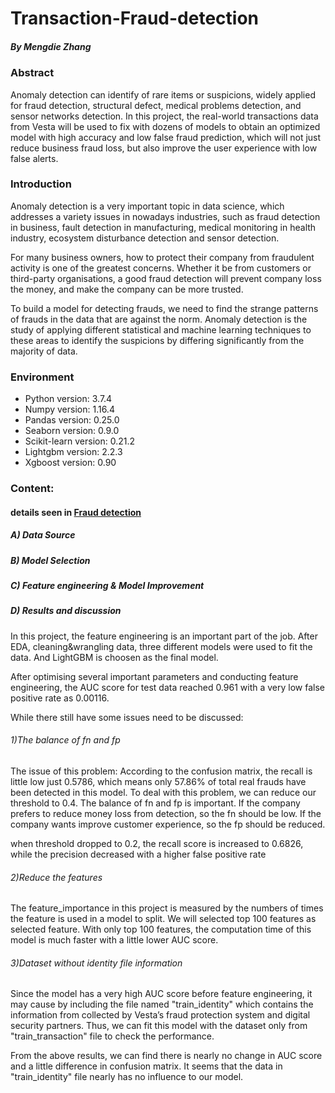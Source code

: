 # Transaction-Fraud-detection
#####     By Mengdie Zhang

### Abstract
Anomaly detection can identify of rare items or suspicions, widely applied for fraud detection, structural defect, medical problems detection, and sensor networks detection. In this project, the real-world transactions data from Vesta will be used to fix with dozens of models to obtain an optimized model with high accuracy and low false fraud prediction, which will not just reduce business fraud loss, but also improve the user experience with low false alerts. 

### Introduction
Anomaly detection is a very important topic in data science, which addresses a variety issues in nowadays industries, such as fraud detection in business, fault detection in manufacturing, medical monitoring in health industry, ecosystem disturbance detection and sensor detection.  

For many business owners, how to protect their company from fraudulent activity is one of the greatest concerns. Whether it be from customers or third-party organisations, a good fraud detection will prevent company loss the money, and make the company can be more trusted. 

To build a model for detecting frauds, we need to find the strange patterns of frauds in the data that are against the norm. Anomaly detection is the study of applying different statistical and machine learning techniques to these areas to identify the suspicions by differing significantly from the majority of data.



### Environment 
- Python version: 3.7.4 
- Numpy version: 1.16.4
- Pandas version: 0.25.0 
- Seaborn version: 0.9.0 
- Scikit-learn version: 0.21.2 
- Lightgbm version: 2.2.3
- Xgboost version: 0.90 

### Content:
#### details seen in [Fraud detection](https://github.com/MengdieZhang/Transaction-Fraud-detection/blob/master/Fraud%20detection_final.ipynb)

##### A) Data Source

##### B) Model Selection

##### C) Feature engineering & Model Improvement

##### D) Results and discussion
In this project, the feature engineering is an important part of the job. After EDA, cleaning&wrangling data, three different models were used to fit the data. And LightGBM is choosen as the final model.

After optimising several important parameters and conducting feature engineering, the AUC score for test data reached 0.961 with a very low false positive rate as 0.00116.

While there still have some issues need to be discussed:

###### 1)The balance of fn and fp
The issue of this problem: According to the confusion matrix, the recall is little low just 0.5786, which means only 57.86% of total real frauds have been detected in this model. To deal with this problem, we can reduce our threshold to 0.4. The balance of fn and fp is important. If the company prefers to reduce money loss from detection, so the fn should be low. If the company wants improve customer experience, so the fp should be reduced.

when threshold dropped to 0.2, the recall score is increased to 0.6826, while the precision decreased with a higher false positive rate


###### 2)Reduce the features
The feature_importance in this project is measured by the numbers of times the feature is used in a model to split. We will selected top 100 features as selected feature. With only top 100 features, the computation time of this model is much faster with a little lower AUC score.

###### 3)Dataset without identity file information

Since the model has a very high AUC score before feature engineering, it may cause by including the file named "train_identity" which contains the information from collected by Vesta’s fraud protection system and digital security partners. Thus, we can fit this model with the dataset only from "train_transaction" file to check the performance.

From the above results, we can find there is nearly no change in AUC score and a little difference in confusion matrix. It seems that the data in "train_identity" file nearly has no influence to our model.
